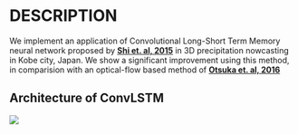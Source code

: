 # DESCRIPTION
We implement an application of Convolutional Long-Short Term Memory neural network proposed by **[Shi et. al, 2015](https://arxiv.org/abs/1506.04214)** in 3D precipitation nowcasting in Kobe city, Japan. We show a significant improvement using this method, in comparision with an optical-flow based method of **[Otsuka et. al, 2016](https://journals.ametsoc.org/doi/10.1175/WAF-D-15-0063.1)**

## Architecture of ConvLSTM

![](../master/Image/conv_1.png)
